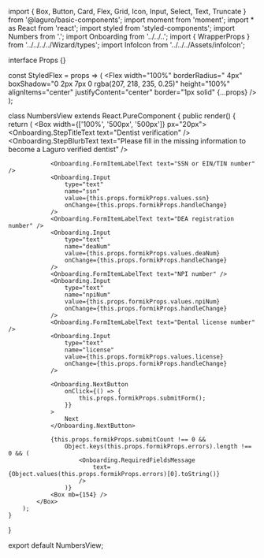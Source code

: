import { Box, Button, Card, Flex, Grid, Icon, Input, Select, Text, Truncate } from '@laguro/basic-components';
import moment from 'moment';
import * as React from 'react';
import styled from 'styled-components';
import Numbers from '.';
import Onboarding from '../../..';
import { WrapperProps } from '../../../../Wizard/types';
import InfoIcon from '../../../Assets/infoIcon';

interface Props {}

const StyledFlex = props => (
    <Flex
        width="100%"
        borderRadius=" 4px"
        boxShadow="0 2px 7px 0 rgba(207, 218, 235, 0.25)"
        height="100%"
        alignItems="center"
        justifyContent="center"
        border="1px solid"
        {...props}
    />
);

class NumbersView extends React.PureComponent<WrapperProps> {
    public render() {
        return (
            <Box width={['100%', '500px', '500px']} px="20px">
                <Flex justifyContent="center">
                    <InfoIcon />
                </Flex>
                <Onboarding.StepTitleText text="Dentist verification" />
                <Onboarding.StepBlurbText text="Please fill in the missing information to become a Laguro verified dentist" />

                <Onboarding.FormItemLabelText text="SSN or EIN/TIN number" />
                <Onboarding.Input
                    type="text"
                    name="ssn"
                    value={this.props.formikProps.values.ssn}
                    onChange={this.props.formikProps.handleChange}
                />
                <Onboarding.FormItemLabelText text="DEA registration number" />
                <Onboarding.Input
                    type="text"
                    name="deaNum"
                    value={this.props.formikProps.values.deaNum}
                    onChange={this.props.formikProps.handleChange}
                />
                <Onboarding.FormItemLabelText text="NPI number" />
                <Onboarding.Input
                    type="text"
                    name="npiNum"
                    value={this.props.formikProps.values.npiNum}
                    onChange={this.props.formikProps.handleChange}
                />
                <Onboarding.FormItemLabelText text="Dental license number" />
                <Onboarding.Input
                    type="text"
                    name="license"
                    value={this.props.formikProps.values.license}
                    onChange={this.props.formikProps.handleChange}
                />

                <Onboarding.NextButton
                    onClick={() => {
                        this.props.formikProps.submitForm();
                    }}
                >
                    Next
                </Onboarding.NextButton>

                {this.props.formikProps.submitCount !== 0 &&
                    Object.keys(this.props.formikProps.errors).length !== 0 && (
                        <Onboarding.RequiredFieldsMessage
                            text={Object.values(this.props.formikProps.errors)[0].toString()}
                        />
                    )}
                <Box mb={154} />
            </Box>
        );
    }
}

export default NumbersView;
